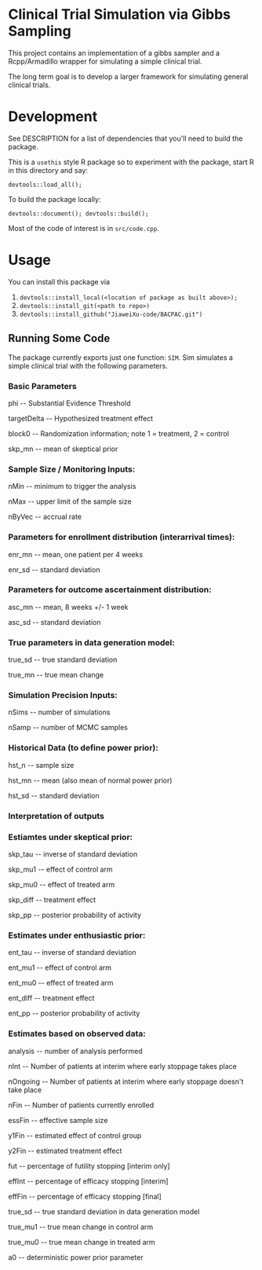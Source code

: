 # Clinical Trial Simulation via Gibbs Sampling

This project contains an implementation of a gibbs sampler and a
Rcpp/Armadillo wrapper for simulating a simple clinical trial.

The long term goal is to develop a larger framework for simulating
general clinical trials.

# Development

See DESCRIPTION for a list of dependencies that you'll need to build
the package.

This is a `usethis` style R package so to experiment with the package,
start R in this directory and say:

    devtools::load_all();
    
To build the package locally:

    devtools::document(); devtools::build();
    
Most of the code of interest is in `src/code.cpp`.
    
# Usage

You can install this package via 

1. `devtools::install_local(<location of package as built above>);`
2. `devtools::install_git(<path to repo>)`
3. `devtools::install_github("JiaweiXu-code/BACPAC.git")`

## Running Some Code

The package currently exports just one function: `SIM`. Sim simulates
a simple clinical trial with the following parameters.

### Basic Parameters

phi         -- Substantial Evidence Threshold 

targetDelta -- Hypothesized treatment effect 

block0      -- Randomization information; note 1 = treatment, 2 = control

skp_mn      -- mean of skeptical prior 

### Sample Size / Monitoring Inputs:

nMin   -- minimum to trigger the analysis

nMax   -- upper limit of the sample size

nByVec -- accrual rate
 
 
### Parameters for enrollment distribution (interarrival times):

enr_mn -- mean, one patient per 4 weeks

enr_sd -- standard deviation


### Parameters for outcome ascertainment distribution:

asc_mn -- mean, 8 weeks +/- 1 week

asc_sd -- standard deviation 


### True parameters in data generation model:

true_sd -- true standard deviation

true_mn -- true mean change 


### Simulation Precision Inputs:

nSims -- number of simulations 

nSamp -- number of MCMC samples
    	
### Historical Data (to define power prior):

hst_n  -- sample size

hst_mn -- mean (also mean of normal power prior)

hst_sd -- standard deviation

### Interpretation of outputs

### Estiamtes under skeptical prior:

skp_tau  -- inverse of standard deviation

skp_mu1  -- effect of control arm 

skp_mu0  -- effect of treated arm

skp_diff -- treatment effect

skp_pp   -- posterior probability of activity
   
### Estimates under enthusiastic prior:

ent_tau  -- inverse of standard deviation

ent_mu1  -- effect of control arm

ent_mu0  -- effect of treated arm 

ent_diff -- treatment effect

ent_pp   -- posterior probability of activity

### Estimates based on observed data:

analysis -- number of analysis performed

nInt     -- Number of patients at interim where early stoppage takes place

nOngoing -- Number of patients at interim where early stoppage doesn't take place

nFin     -- Number of patients currently enrolled   

essFin   -- effective sample size

y1Fin    -- estimated effect of control group 

y2Fin    -- estimated treatment effect 

fut      -- percentage of futility stopping [interim only] 

effInt   -- percentage of efficacy stopping [interim] 

effFin   -- percentage of efficacy stopping [final] 

true_sd  -- true standard deviation in data generation model

true_mu1 -- true mean change in control arm 

true_mu0 -- true mean change in treated arm

a0       -- deterministic power prior parameter  
